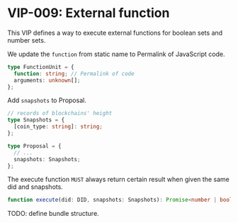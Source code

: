 # VIP-009: External function

This VIP defines a way to execute external functions for boolean sets and number sets.

We update the `function` from static name to Permalink of JavaScript code.

```ts
type FunctionUnit = {
  function: string; // Permalink of code
  arguments: unknown[];
};
```

Add `snapshots` to Proposal.

```ts
// records of blockchains' height
type Snapshots = {
  [coin_type: string]: string;
};

type Proposal = {
  // ...
  snapshots: Snapshots;
};
```

The execute function `MUST` always return certain result when given the same did and snapshots.

```ts
function execute(did: DID, snapshots: Snapshots): Promise<number | boolean>;
```

TODO: define bundle structure.
